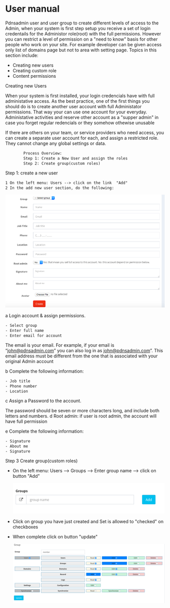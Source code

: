 # User manual

Pdnsadmin user and user group to create different levels of access to the Admin, when your system is first step setup you receive a set of login credentails for the Administor role(root) with the full permissions. However you can restrict a level of permission on a "need to know" basis for other people who work on your site. For example developer can be given access only list of domains page but not to area with setting page. Topics in this section include:

- Creating new users
- Creating custom role
- Content permissions

Creating new Users

When your system is first installed, your login credencials have with full administative access. As the best practice, one of the first things you should do is to create another user account with full Administator permissions. That way your can use one account for your everyday. Administative activities and reserve other account as a "supper admin" in case you forget regular redencials or they somehow othewise unusable

If there are others on your team, or service providers who need access, you can create a separate
user account for each, and assign a restricted role. They cannot change any global settings or
data.

			Process Overview:
			Step 1: Create a New User and assign the roles
			Step 2: Create group(custom roles)

Step 1: create a new user

	1 On the left menu: Users --> click on the link  "Add"
	2 In the add new user section, do the following:

![Screenshot](images/create-a-new-user.png)

a Login account & assign permissions.

	- Select group
	- Enter full name
	- Enter email for account

The email is your email. For example, if your email is “john@pdnsadmin.com” you can also log in as john@pdnsadmin.com”. This email address must be different from the one that is associated with your original Admin account

b Complete the following information:

	- Job title
	- Phone number
	- Location

c Assign a Password to the account.

The password should be seven or more characters long, and include both letters and numbers.
d Root admin: if user is root admin, the account will have full permission

e Complete the following information:

	- Signature
	- About me
	- Signature

Step 3 Create group(custom roles)

- On the left menu: Users --> Groups --> Enter group name --> click on button "Add"

	![Screenshot](images/create-a-new-group.png)

- Click on group you have just created and Set is allowed to "checked" on checkboxes

- When complete click on button "update"

	![Screenshot](images/update-group.png)

